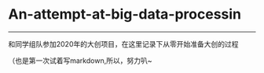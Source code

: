 # An-attempt-at-big-data-processin

----

和同学组队参加2020年的大创项目，在这里记录下从零开始准备大创的过程

（也是第一次试着写markdown,所以，努力叭~
